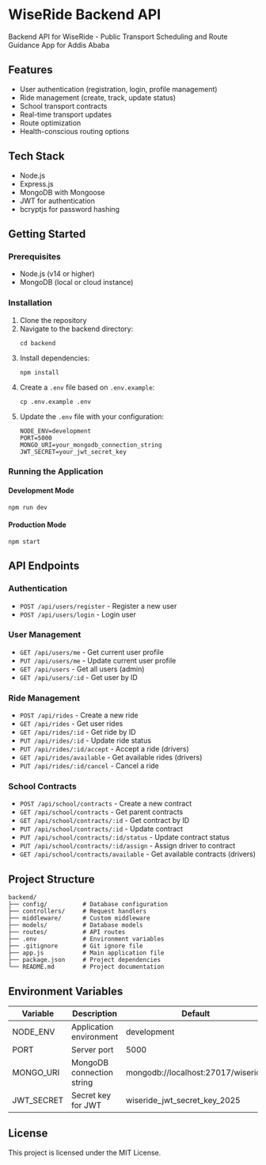 # WiseRide Backend API

Backend API for WiseRide - Public Transport Scheduling and Route Guidance App for Addis Ababa

## Features

- User authentication (registration, login, profile management)
- Ride management (create, track, update status)
- School transport contracts
- Real-time transport updates
- Route optimization
- Health-conscious routing options

## Tech Stack

- Node.js
- Express.js
- MongoDB with Mongoose
- JWT for authentication
- bcryptjs for password hashing

## Getting Started

### Prerequisites

- Node.js (v14 or higher)
- MongoDB (local or cloud instance)

### Installation

1. Clone the repository
2. Navigate to the backend directory:
   ```
   cd backend
   ```
3. Install dependencies:
   ```
   npm install
   ```
4. Create a `.env` file based on `.env.example`:
   ```
   cp .env.example .env
   ```
5. Update the `.env` file with your configuration:
   ```
   NODE_ENV=development
   PORT=5000
   MONGO_URI=your_mongodb_connection_string
   JWT_SECRET=your_jwt_secret_key
   ```

### Running the Application

#### Development Mode
```
npm run dev
```

#### Production Mode
```
npm start
```

## API Endpoints

### Authentication
- `POST /api/users/register` - Register a new user
- `POST /api/users/login` - Login user

### User Management
- `GET /api/users/me` - Get current user profile
- `PUT /api/users/me` - Update current user profile
- `GET /api/users` - Get all users (admin)
- `GET /api/users/:id` - Get user by ID

### Ride Management
- `POST /api/rides` - Create a new ride
- `GET /api/rides` - Get user rides
- `GET /api/rides/:id` - Get ride by ID
- `PUT /api/rides/:id` - Update ride status
- `PUT /api/rides/:id/accept` - Accept a ride (drivers)
- `GET /api/rides/available` - Get available rides (drivers)
- `PUT /api/rides/:id/cancel` - Cancel a ride

### School Contracts
- `POST /api/school/contracts` - Create a new contract
- `GET /api/school/contracts` - Get parent contracts
- `GET /api/school/contracts/:id` - Get contract by ID
- `PUT /api/school/contracts/:id` - Update contract
- `PUT /api/school/contracts/:id/status` - Update contract status
- `PUT /api/school/contracts/:id/assign` - Assign driver to contract
- `GET /api/school/contracts/available` - Get available contracts (drivers)

## Project Structure

```
backend/
├── config/          # Database configuration
├── controllers/     # Request handlers
├── middleware/      # Custom middleware
├── models/          # Database models
├── routes/          # API routes
├── .env             # Environment variables
├── .gitignore       # Git ignore file
├── app.js           # Main application file
├── package.json     # Project dependencies
└── README.md        # Project documentation
```

## Environment Variables

| Variable | Description | Default |
|----------|-------------|---------|
| NODE_ENV | Application environment | development |
| PORT | Server port | 5000 |
| MONGO_URI | MongoDB connection string | mongodb://localhost:27017/wiseride |
| JWT_SECRET | Secret key for JWT | wiseride_jwt_secret_key_2025 |

## License

This project is licensed under the MIT License.